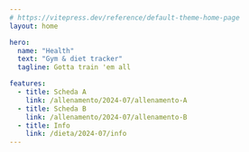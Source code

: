 ```yaml
---
# https://vitepress.dev/reference/default-theme-home-page
layout: home

hero:
  name: "Health"
  text: "Gym & diet tracker"
  tagline: Gotta train 'em all

features:
  - title: Scheda A
    link: /allenamento/2024-07/allenamento-A
  - title: Scheda B
    link: /allenamento/2024-07/allenamento-B
  - title: Info
    link: /dieta/2024-07/info
---
```

